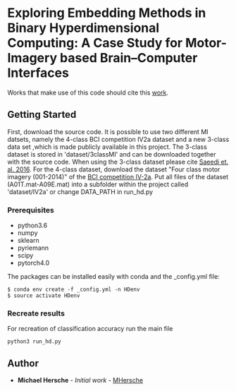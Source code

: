 # Exploring Embedding Methods in Binary Hyperdimensional Computing: A Case Study for Motor-Imagery based Brain–Computer Interfaces

Works that make use of this code should cite this [work](https://arxiv.org/abs/1812.05705). 

## Getting Started

First, download the source code.
It is possible to use two different MI datsets, namely the 4-class BCI competition IV2a dataset and a new 3-class data set ,which is made publicly available in this project.
The 3-class dataset is stored in 'dataset/3classMI' and can be downloaded together with the source code. 
When using the 3-class dataset please cite [Saeedi et. al. 2016](https://ieeexplore.ieee.org/abstract/document/7379099). 
For the 4-class dataset, download the dataset "Four class motor imagery (001-2014)" of the [BCI competition IV-2a](http://bnci-horizon-2020.eu/database/data-sets). Put all files of the dataset (A01T.mat-A09E.mat) into a subfolder within the project called 'dataset/IV2a' or change DATA_PATH in run_hd.py
### Prerequisites

- python3.6
- numpy
- sklearn
- pyriemann
- scipy
- pytorch4.0

The packages can be installed easily with conda and the _config.yml file: 
```
$ conda env create -f _config.yml -n HDenv
$ source activate HDenv 
```
### Recreate results
For recreation of classification accuracy run the main file 
```
python3 run_hd.py
```

## Author

* **Michael Hersche** - *Initial work* - [MHersche](https://github.com/MHersche)
